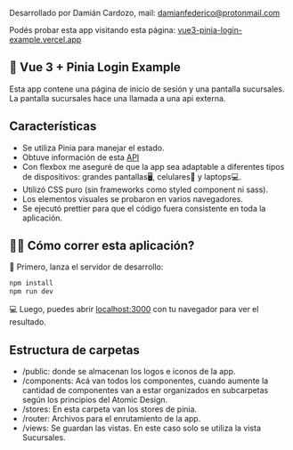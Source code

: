 Desarrollado por Damián Cardozo, mail: damianfederico@protonmail.com

Podés probar esta app visitando esta página: [vue3-pinia-login-example.vercel.app](vue3-pinia-login-example.vercel.app)

## 🔵 Vue 3 + Pinia Login Example

Esta app contene una página de inicio de sesión y una pantalla sucursales.
La pantalla sucursales hace una llamada a una api externa.


## Características
- Se utiliza Pinia para manejar el estado.
- Obtuve información de esta [API](https://apis.datos.gob.ar/georef/api/provincias/)
- Con flexbox me aseguré de que la app sea adaptable a diferentes tipos de dispositivos: grandes pantallas🖥️, celulares📱 y laptops💻.
- Utilizó CSS puro (sin frameworks como styled component ni sass).
- Los elementos visuales se probaron en varios navegadores.
- Se ejecutó prettier para que el código fuera consistente en toda la aplicación.

## 🏃‍♂️ Cómo correr esta aplicación?

🚀 Primero, lanza el servidor de desarrollo:

```bash
npm install
npm run dev
```

💻 Luego, puedes abrir [localhost:3000](http://localhost:3000) con tu navegador para ver el resultado.


## Estructura de carpetas

- /public: donde se almacenan los logos e iconos de la app.
- /components: Acá van todos los componentes, cuando aumente la cantidad de componentes van a estar organizados en subcarpetas según los principios del Atomic Design.
- /stores: En esta carpeta van los stores de pinia.
- /router: Archivos para el enrutamiento de la app. 
- /views: Se guardan las vistas. En este caso solo se utiliza la vista Sucursales.



